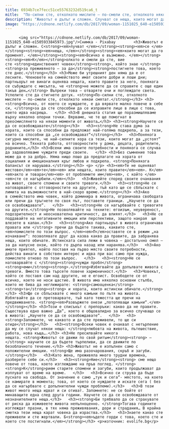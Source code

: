 ```yaml
---
title: 6934b7ce7fecc51ce55763232d519ca6_t
mitle:  "По-силни сте, отколкото мислите – по-смели сте, отколкото някои смятат"
description: "Животът е дълъг и сложен. Случват се неща, които могат да го променят. Всичко е възможно. Колкото и смели да сте, вие сте единственият човек, който знае за преживяното – за дапостигнете това, което сте днес. Може би утрешният ден няма да е от лесните. Членовете на семейството имат своите добри и лоши дни; партньорът не винаги оценява нещата, които правите за …"
image: "https://cdnone.netlify.com/db/2017/09/woman-1151025_640-e1505933845973.jpg"
---
```


          <img src="https://cdnone.netlify.com/db/2017/09/woman-1151025_640-e1505933845973.jpg"/>Снимка - Pixabay        <h3>Животът е дълъг и сложен. С<strong><em>лучват </em></strong><strong><em>се </em></strong><strong><em>неща, </em></strong><strong><em>които могат да го променят. </em></strong><strong><em>Всичко е възможно. </em></strong><strong><em>К</em></strong>олкото и смели да сте, вие сте <strong>единственият човек</strong><strong>, който знае </strong><strong>за преживяното – за да</strong><strong>постигнете това, което сте днес.</strong></h3> <h3>Може би утрешният ден няма да е от лесните. Членовете на семейството имат своите добри и лоши дни; партньорът не винаги оценява нещата, които правите за него, понякога се събуждате с мисълта, че <strong>не можете да се справите с още един такъв ден…</strong> Въпреки това – отваряте очи и поглеждате света. Успелите сте да стигнете дотук. <strong>По-силни сте, отколкото мислете – по-смели сте, отколкото някои смятат.</strong></h3> <h3><strong>Всичко, от което се нуждаете, е да вярвате малко повече в себе си, </strong>за да сте способни да се изправите лице в лице с това, което идва насреща.   </h3> <h3>В днешната статия ще поразмишляваме върху няколко опорни точки. Вярваме, че те ще помогнат в преосмислянето на някои моменти от живота…</h3> <h3><strong>Научете се да се освобождавате</strong></h3>   <h3><strong>Не става дума за хората, които са способни да предложат най-голяма подкрепа, а за тези, които са способни да „се освобождават“</strong></h3>   <h3>Понякога сигурно мислите, че най-силните хора са тези, които могат да „устоят“ на всичко. Тяхната работа, отговорностите у дома, децата, родителите, роднините…</h3> <h3>Всеки има своите потребности и понякога се случва да задоволяваме чуждите преди своите.   </h3> <h3>Без съмнение това може да е за добро. Няма нищо лошо да предлагате на хората от социалния и емоционалния кръг любов и подкрепа. <strong>Понякога балансът се нарушава.</strong></h3> <p> </p> <h3><em>Те не оценяват жестове</em><em>те</em><em> или нещата, които правите</em><em>. К</em><em>акто и товара</em><em> от проблемите им</em><em>, с който </em><em>сте се нагърбили.</em></h3>   <h3>Живейте според своите очаквания за живот, своите спомени и своите тревоги.</h3>   <h3><strong>Не се натоварвайте с отговорностите на другите, тъй като ще се сблъскате с лимита на възможностите в най-скоро време.</strong></h3> <h3>Ако в семейството има човек, който доминира в живота, ограничава свободата или пречи да тръгнете по своя път, поставете граници. „Научете се да се освобождавате“.   </h3>   <h3><strong>Не се нагърбвайте с тревогите на другите.</strong>Не позволявайте на техните: егоизъм, неувереност, подозрителност и неоснователна критичност, да влияят.</h3>   <h3>Не се поддавайте на негативните емоции или перспективи, защото накрая  ще влезете в капан.</h3>   <h3><strong>Ако партньорът в живота ограничава правата или </strong> пречи да бъдете такива, каквито сте,<em>помислете по този въпрос. </em><em>П</em>оставяте се в режим „на изчакване“: позволявате друг да казва какво да правите, да забранява неща, които обичате. Истинската сила лежи в човека – достатъчно смел – за да напусне онзи, който го дърпа назад или наранява.</h3>   <h3>Ако имате приятел, който поставя на първо място своите потребности, действа винаги в собствен интерес и идва при вас само при нужда, помислете отново по този въпрос.   </h3>   <h3><strong>Не се натоварвайте с </strong><strong>чужди пробл</strong><strong>еми</strong><strong>.</strong>Избягвайте да допълвате живота с тревоги. Вместо това търсете повече хармоничност.</h3>   <h3>Човекът, който се поставя сам над другите, не е егоист. Освободете се от всичко, което не носи щастие. В живота има няколко основни стълба, които не бива да неглижирате: <strong>самооценка</strong><strong>та</strong><strong> и хората, които истински обичате.</strong></h3> <h3>Ще се сблъсквате с много камъни по пътя на живота. Избягвайте да се претоварвате, тъй като тежестта ще пречи на предвижването. <strong><em>Развържете онези „потопяващи камъни“.</em></strong></h3> <h3>Този е списъкът с препоръки: какво да не правите. Съществува едно важно „Да“, което е общовалидно за всичко случващо се в живота: „Научете се да се освобождавате“.   </h3>   <h3><strong>Запомнете, че каквото и да сте преживели, то ще си отиде</strong></h3>   <h3><strong>Всеки човек е очаквал с нетърпение да му се случат някои неща: </strong>любовта на живота, пътешествие, работа, нова къща….</h3> <h3>Не пресилвайте никога нещата. <strong>Животът се движи по свой ритъм</strong><strong> –</strong> научите се да бъдете търпеливи, да се движите по безоблачното течение.</h3> <h3>Животът не е изпълнен само с положителни емоции. <strong>Ще има разочарования, скръб и загуби.</strong></h3>   <h3>Като жена, преживяла много трудни времена, разберете себе си.</h3>   <h3><strong>Ние</strong><strong> сме нещо повече от това, което изглеждаме на пръв поглед. </strong><strong>К</strong>рием старите спомени и загуби, които продължават да изплуват от време на време.   </h3>   <h3>Всичко си струва да бъде пуснато на свобода. От значение е само „тук и сега“- мястото, на което се намирате в момента; това, от което се нуждаете и искате сега ( без да се нагърбвате с допълнителни чужди проблеми).</h3>   <h3>В този живот много неща идват и си отиват. Запомнете: не се бойте от минаващите една след друга години. Научете се да се освобождавате от незначителните неща.</h3>   <h3><strong>Би трябвало да се страхувате от риска да изживеете живота непълноценно. </strong>Тогава годините изглеждат празни, в тях няма преживявания, дори и страдания… В крайна сметка тези неща карат човека да израства.</h3>   <h3>Знаете какво сте преживели и сте жертвали. Б<strong><em>ъдете горди с това, което сте и което сте постигнали.</em></strong></h3> <p>източник: evolife.bg</p>           